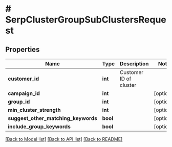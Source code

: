 # # SerpClusterGroupSubClustersRequest

## Properties

Name | Type | Description | Notes
------------ | ------------- | ------------- | -------------
**customer_id** | **int** | Customer ID of cluster |
**campaign_id** | **int** |  | [optional]
**group_id** | **int** |  | [optional]
**min_cluster_strength** | **int** |  | [optional]
**suggest_other_matching_keywords** | **bool** |  | [optional]
**include_group_keywords** | **bool** |  | [optional]

[[Back to Model list]](../../README.md#models) [[Back to API list]](../../README.md#endpoints) [[Back to README]](../../README.md)
